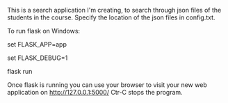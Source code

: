 This is a search application I'm creating, to search through json files of the students in the course.
Specify the location of the json files in config.txt. 

To run flask on Windows:

set FLASK_APP=app

set FLASK_DEBUG=1

flask run

Once flask is running you can use your browser to visit your new web application on http://127.0.0.1:5000/ 
Ctr-C stops the program.
